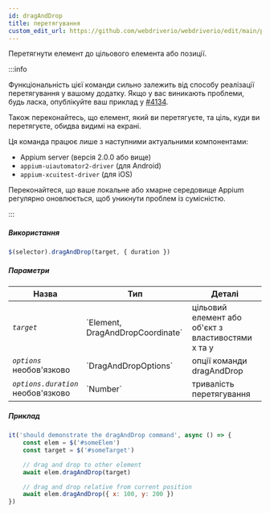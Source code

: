 ```yaml
---
id: dragAndDrop
title: перетягування
custom_edit_url: https://github.com/webdriverio/webdriverio/edit/main/packages/webdriverio/src/commands/mobile/dragAndDrop.ts
---
```


Перетягнути елемент до цільового елемента або позиції.

:::info

Функціональність цієї команди сильно залежить від способу реалізації перетягування у вашому додатку. Якщо у вас виникають проблеми, будь ласка, опублікуйте ваш приклад у [#4134](https://github.com/webdriverio/webdriverio/issues/4134).

Також переконайтесь, що елемент, який ви перетягуєте, та ціль, куди ви перетягуєте, обидва видимі на екрані.

Ця команда працює лише з наступними актуальними компонентами:
 - Appium server (версія 2.0.0 або вище)
 - `appium-uiautomator2-driver` (для Android)
 - `appium-xcuitest-driver` (для iOS)

Переконайтеся, що ваше локальне або хмарне середовище Appium регулярно оновлюється, щоб уникнути проблем із сумісністю.

:::

##### Використання

```js
$(selector).dragAndDrop(target, { duration })
```

##### Параметри

<table>
  <thead>
    <tr>
      <th>Назва</th><th>Тип</th><th>Деталі</th>
    </tr>
  </thead>
  <tbody>
    <tr>
      <td><code><var>target</var></code></td>
      <td>`Element, DragAndDropCoordinate`</td>
      <td>цільовий елемент або об'єкт з властивостями x та y</td>
    </tr>
    <tr>
      <td><code><var>options</var></code><br /><span className="label labelWarning">необов'язково</span></td>
      <td>`DragAndDropOptions`</td>
      <td>опції команди dragAndDrop</td>
    </tr>
    <tr>
      <td><code><var>options.duration</var></code><br /><span className="label labelWarning">необов'язково</span></td>
      <td>`Number`</td>
      <td>тривалість перетягування</td>
    </tr>
  </tbody>
</table>

##### Приклад

```js title="example.test.js"
it('should demonstrate the dragAndDrop command', async () => {
    const elem = $('#someElem')
    const target = $('#someTarget')

    // drag and drop to other element
    await elem.dragAndDrop(target)

    // drag and drop relative from current position
    await elem.dragAndDrop({ x: 100, y: 200 })
})
```